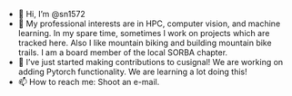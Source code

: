 - 👋 Hi, I’m @sn1572
- 👀 My professional interests are in HPC, computer vision, and machine learning. In my spare time, sometimes I work on projects which are tracked here. Also I like mountain biking and building mountain bike trails. I am a board member of the local SORBA chapter.
- 🌱 I’ve just started making contributions to cusignal! We are working on adding Pytorch functionality. We are learning a lot doing this!
- 📫 How to reach me: Shoot an e-mail.

<!---
sn1572/sn1572 is a ✨ special ✨ repository because its `README.md` (this file) appears on your GitHub profile.
You can click the Preview link to take a look at your changes.
--->
